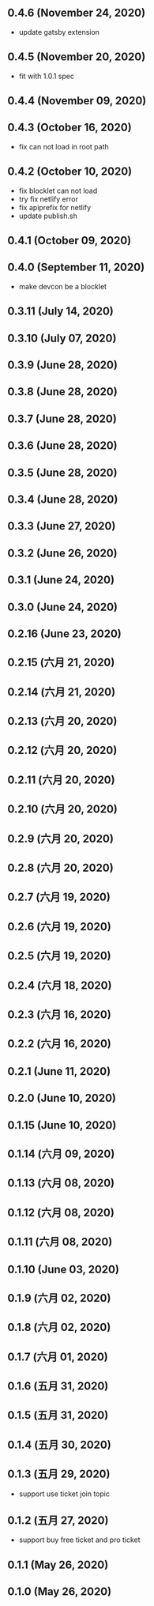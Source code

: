 ## 0.4.6 (November 24, 2020)

- update gatsby extension

## 0.4.5 (November 20, 2020)

- fit with 1.0.1 spec

## 0.4.4 (November 09, 2020)



## 0.4.3 (October 16, 2020)

- fix can not load in root path

## 0.4.2 (October 10, 2020)

- fix blocklet can not load
- try fix netlify error
- fix apiprefix for netlify
- update publish.sh

## 0.4.1 (October 09, 2020)



## 0.4.0 (September 11, 2020)

- make devcon be a blocklet

## 0.3.11 (July 14, 2020)



## 0.3.10 (July 07, 2020)



## 0.3.9 (June 28, 2020)



## 0.3.8 (June 28, 2020)



## 0.3.7 (June 28, 2020)



## 0.3.6 (June 28, 2020)



## 0.3.5 (June 28, 2020)



## 0.3.4 (June 28, 2020)



## 0.3.3 (June 27, 2020)



## 0.3.2 (June 26, 2020)



## 0.3.1 (June 24, 2020)



## 0.3.0 (June 24, 2020)



## 0.2.16 (June 23, 2020)



## 0.2.15 (六月 21, 2020)



## 0.2.14 (六月 21, 2020)



## 0.2.13 (六月 20, 2020)



## 0.2.12 (六月 20, 2020)



## 0.2.11 (六月 20, 2020)



## 0.2.10 (六月 20, 2020)



## 0.2.9 (六月 20, 2020)



## 0.2.8 (六月 20, 2020)



## 0.2.7 (六月 19, 2020)



## 0.2.6 (六月 19, 2020)



## 0.2.5 (六月 19, 2020)



## 0.2.4 (六月 18, 2020)



## 0.2.3 (六月 16, 2020)



## 0.2.2 (六月 16, 2020)



## 0.2.1 (June 11, 2020)



## 0.2.0 (June 10, 2020)



## 0.1.15 (June 10, 2020)



## 0.1.14 (六月 09, 2020)



## 0.1.13 (六月 08, 2020)



## 0.1.12 (六月 08, 2020)



## 0.1.11 (六月 08, 2020)



## 0.1.10 (June 03, 2020)



## 0.1.9 (六月 02, 2020)



## 0.1.8 (六月 02, 2020)



## 0.1.7 (六月 01, 2020)



## 0.1.6 (五月 31, 2020)



## 0.1.5 (五月 31, 2020)



## 0.1.4 (五月 30, 2020)



## 0.1.3 (五月 29, 2020)

- support use ticket join topic

## 0.1.2 (五月 27, 2020)

- support buy free ticket and pro ticket

## 0.1.1 (May 26, 2020)



## 0.1.0 (May 26, 2020)
